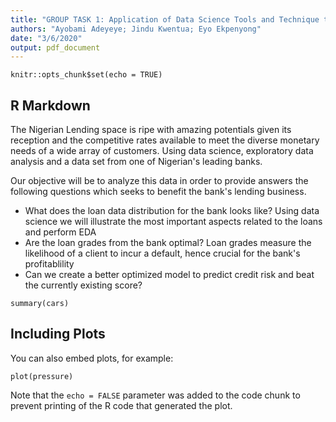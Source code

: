 ```yaml
---
title: "GROUP TASK 1: Application of Data Science Tools and Technique to Improve a Lending Business"
authors: "Ayobami Adeyeye; Jindu Kwentua; Eyo Ekpenyong"
date: "3/6/2020"
output: pdf_document
---
```


```{r setup, include=FALSE}
knitr::opts_chunk$set(echo = TRUE)
```


## R Markdown

The Nigerian Lending space is ripe with amazing potentials given its reception and the competitive rates available to meet the diverse monetary needs of a wide array of customers. Using data science, exploratory data analysis and a data set from one of Nigerian's leading banks.

Our objective will be to analyze this data in order to provide answers the following questions which seeks to benefit the bank's lending business.

-	What does the loan data distribution for the bank looks like? Using data science  we will illustrate the most important aspects related to the loans and perform EDA
-	Are the loan grades from the bank optimal? Loan grades measure the likelihood of a client to incur a default, hence crucial for the bank's profitablility
-	Can we create a better optimized model to predict credit risk and beat the currently existing score?


```{r cars}
summary(cars)
```

## Including Plots

You can also embed plots, for example:

```{r pressure, echo=FALSE}
plot(pressure)
```

Note that the `echo = FALSE` parameter was added to the code chunk to prevent printing of the R code that generated the plot.
